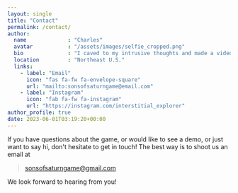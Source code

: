 ```yaml
---
layout: single
title: "Contact"
permalink: /contact/
author:
  name             : "Charles"
  avatar           : "/assets/images/selfie_cropped.png"
  bio              : "I caved to my intrusive thoughts and made a video game."
  location         : "Northeast U.S."
  links:
    - label: "Email"
      icon: "fas fa-fw fa-envelope-square"
      url: "mailto:sonsofsaturngame@email.com"
    - label: "Instagram"
      icon: "fab fa-fw fa-instagram"
      url: "https://instagram.com/interstitial_explorer"
author_profile: true
date: 2023-06-01T03:19:20+00:00
---
```


If you have questions about the game, or would like to see a demo, or just want to say hi, don't hesitate to get in touch!  The best way is to shoot us an email at

> sonsofsaturngame@gmail.com

We look forward to hearing from you!

